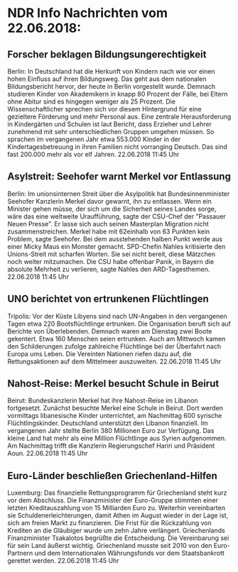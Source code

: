 # NDR Info Nachrichten vom 22.06.2018:


## Forscher beklagen Bildungsungerechtigkeit
Berlin: In Deutschland hat die Herkunft von Kindern nach wie vor einen hohen Einfluss auf ihren Bildungsweg. Das geht aus dem nationalen Bildungsbericht hervor, der heute in Berlin vorgestellt wurde. Demnach studieren Kinder von Akademikern in knapp 80 Prozent der Fälle, bei Eltern ohne Abitur sind es hingegen weniger als 25 Prozent. Die Wissenschaftlicher sprechen sich vor diesem Hintergrund für eine gezieltere Förderung und mehr Personal aus. Eine zentrale Herausforderung in Kindergärten und Schulen ist laut Bericht, dass Erzieher und Lehrer zunehmend mit sehr unterschiedlichen Gruppen umgehen müssen. So sprachen im vergangenen Jahr etwa 553.000 Kinder in der Kindertagesbetreuung in ihren Familien nicht vorranging Deutsch. Das sind fast 200.000 mehr als vor elf Jahren. 22.06.2018 11:45 Uhr 

## Asylstreit: Seehofer warnt Merkel vor Entlassung
Berlin: Im unionsinternen Streit über die Asylpolitik hat Bundesinnenminister Seehofer Kanzlerin Merkel davor gewarnt, ihn zu entlassen. Wenn ein Minister gehen müsse, der sich um die Sicherheit seines Landes sorge, wäre das eine weltweite Uraufführung, sagte der CSU-Chef der "Passauer Neuen Presse". Er lasse sich auch seinen Masterplan Migration nicht zusammenstreichen. Merkel habe mit 62einhalb von 63 Punkten kein Problem, sagte Seehofer. Bei dem ausstehenden halben Punkt werde aus einer Micky Maus ein Monster gemacht. SPD-Chefin Nahles kritisierte den Unions-Streit mit scharfen Worten. Sie sei nicht bereit, diese Mätzchen noch weiter mitzumachen. Die CSU habe offenbar Panik, in Bayern die absolute Mehrheit zu verlieren, sagte Nahles den ARD-Tagesthemen. 22.06.2018 11:45 Uhr 

## UNO berichtet von ertrunkenen Flüchtlingen
Tripolis: Vor der Küste Libyens sind nach UN-Angaben in den vergangenen Tagen etwa 220 Bootsflüchtlinge ertrunken. Die Organisation beruft sich auf Berichte von Überlebenden. Demnach waren am Dienstag zwei Boote gekentert. Etwa 160 Menschen seien ertrunken. Auch am Mittwoch kamen den Schilderungen zufolge zahlreiche Flüchtlinge bei der Überfahrt nach Europa ums Leben. Die Vereinten Nationen riefen dazu auf, die Rettungsaktionen auf dem Mittelmeer auszuweiten. 22.06.2018 11:45 Uhr 

## Nahost-Reise: Merkel besucht Schule in Beirut
Beirut:     Bundeskanzlerin Merkel hat ihre Nahost-Reise im Libanon fortgesetzt. Zunächst besuchte Merkel eine Schule in Beirut. Dort werden vormittags libanesische Kinder unterrichtet, am Nachmittag 600 syrische Flüchtlingskinder. Deutschland unterstützt den Libanon finanziell. Im vergangenen Jahr stellte Berlin 380 Millionen Euro zur Verfügung. Das kleine Land hat mehr als eine Million Flüchtlinge aus Syrien aufgenommen. Am Nachmittag trifft die Kanzlerin Regierungschef Hariri und Präsident Aoun. 22.06.2018 11:45 Uhr 

## Euro-Länder beschließen Griechenland-Hilfen
Luxemburg:       Das finanzielle Rettungsprogramm für Griechenland steht kurz vor dem Abschluss. Die Finanzminister der Euro-Gruppe stimmten einer letzten Kreditauszahlung von 15 Milliarden Euro zu. Weiterhin vereinbarten sie Schuldenerleichterungen, damit Athen im August wieder in der Lage ist, sich am freien Markt zu finanzieren. Die Frist für die Rückzahlung von Krediten an die Gläubiger wurde um zehn Jahre verlängert. Griechenlands Finanzminister Tsakalotos begrüßte die Entscheidung. Die Vereinbarung sei für sein Land äußerst wichtig. Griechenland musste seit 2010 von den Euro-Partnern und dem Internationalen Währungsfonds vor dem Staatsbankrott gerettet werden. 22.06.2018 11:45 Uhr 
